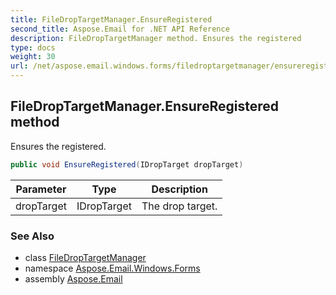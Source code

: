 ```yaml
---
title: FileDropTargetManager.EnsureRegistered
second_title: Aspose.Email for .NET API Reference
description: FileDropTargetManager method. Ensures the registered
type: docs
weight: 30
url: /net/aspose.email.windows.forms/filedroptargetmanager/ensureregistered/
---
```

## FileDropTargetManager.EnsureRegistered method

Ensures the registered.

```csharp
public void EnsureRegistered(IDropTarget dropTarget)
```

| Parameter | Type | Description |
| --- | --- | --- |
| dropTarget | IDropTarget | The drop target. |

### See Also

* class [FileDropTargetManager](../)
* namespace [Aspose.Email.Windows.Forms](../../filedroptargetmanager/)
* assembly [Aspose.Email](../../../)


